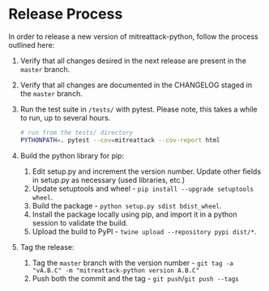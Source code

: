 # Release Process

In order to release a new version of mitreattack-python, follow the process outlined here:

1. Verify that all changes desired in the next release are present in the `master` branch.
2. Verify that all changes are documented in the CHANGELOG staged in the `master` branch.
3. Run the test suite in `/tests/` with pytest.
   Please note, this takes a while to run, up to several hours.

   ```bash
   # run from the tests/ directory
   PYTHONPATH=. pytest --cov=mitreattack --cov-report html
   ```

4. Build the python library for pip:
   1. Edit setup.py and increment the version number.
      Update other fields in setup.py as necessary (used libraries, etc.)
   2. Update setuptools and wheel - `pip install --upgrade setuptools wheel`.
   3. Build the package - `python setup.py sdist bdist_wheel`.
   4. Install the package locally using pip, and import it in a python session to validate the build.
   5. Upload the build to PyPI - `twine upload --repository pypi dist/*`.
5. Tag the release:
   1. Tag the `master` branch with the version number - `git tag -a "vA.B.C" -m "mitreattack-python version A.B.C"`
   2. Push both the commit and the tag - `git push`/`git push --tags`

